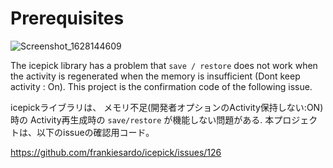 # Prerequisites
![Screenshot_1628144609](https://user-images.githubusercontent.com/16476224/128301505-8f7dc0f1-ae45-437a-ae42-b0adafa90378.png)


The icepick library has a problem that `save / restore` does not work when the activity is regenerated when the memory is insufficient (Dont keep activity : On). This project is the confirmation code of the following issue.

icepickライブラリは、
メモリ不足(開発者オプションのActivity保持しない:ON)時の
Activity再生成時の `save/restore` が機能しない問題がある. 
本プロジェクトは、以下のissueの確認用コード。

https://github.com/frankiesardo/icepick/issues/126

